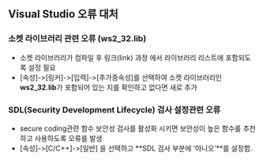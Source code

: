 ## Visual Studio 오류 대처



### 소켓 라이브러리 관련 오류 (ws2_32.lib)

* 소켓 라이브러리가 컴파일 후 링크(link) 과정 에서 라이브러리 리스트에 포함되도록 설정 필요
* [속성]->[링커]->[입력]->[추가종속성]를 선택하여 소켓 라이브러리인 **ws2_32.lib**가 포함되어 있는 지를 확인하고 없다면 새로 추가



### SDL(Security Development Lifecycle) 검사 설정관련 오류

* secure coding관련 함수 보안성 검사를 활성화 시키면 보안성이 높은 함수를 추천하고 사용하도록 오류를 발생
* [속성]->[C/C++]->[일반] 을 선택하고 **SDL 검사 부분에 ‘아니오’**를 설정함.